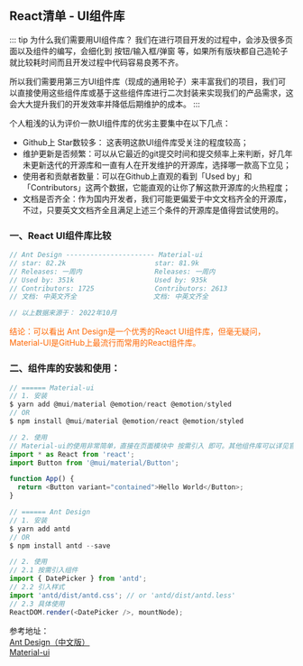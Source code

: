 ## React清单 - UI组件库
::: tip 为什么我们需要用UI组件库？
我们在进行项目开发的过程中，会涉及很多页面以及组件的编写，会细化到 按钮/输入框/弹窗 等，如果所有版块都自己造轮子就比较耗时间而且开发过程中代码容易良莠不齐。

所以我们需要用第三方UI组件库（现成的通用轮子）来丰富我们的项目，我们可以直接使用这些组件库或基于这些组件库进行二次封装来实现我们的产品需求，这会大大提升我们的开发效率并降低后期维护的成本。
:::

个人粗浅的认为评价一款UI组件库的优劣主要集中在以下几点：
+ Github上 Star数较多： 这表明这款UI组件库受关注的程度较高；
+ 维护更新是否频繁：可以从它最近的git提交时间和提交频率上来判断，好几年未更新迭代的开源库和一直有人在开发维护的开源库，选择哪一款高下立见；
+ 使用者和贡献者数量：可以在Github上直观的看到「Used by」和「Contributors」这两个数据，它能直观的让你了解这款开源库的火热程度；
+ 文档是否齐全：作为国内开发者，我们可能更偏爱于中文文档齐全的开源库，不过，只要英文文档齐全且满足上述三个条件的开源库是值得尝试使用的。


###  一、React UI组件库比较
```js
// Ant Design ---------------------- Material-ui
// star: 82.2k                      star: 81.9k
// Releases: 一周内                  Releases: 一周内
// Used by: 351k                    Used by: 935k
// Contributors: 1725               Contributors: 2613
// 文档: 中英文齐全                   文档: 中英文齐全

// 以上数据来源于： 2022年10月
```
<p style="color:#f60">结论：可以看出 Ant Design是一个优秀的React UI组件库，但毫无疑问，Material-UI是GitHub上最流行而常用的React组件库。</p>

###  二、组件库的安装和使用：
```js
// ====== Material-ui
// 1. 安装
$ yarn add @mui/material @emotion/react @emotion/styled
// OR
$ npm install @mui/material @emotion/react @emotion/styled

// 2. 使用
// Material-ui的使用非常简单，直接在页面模块中 按需引入 即可。其他组件库可以详见官网文档（地址附在文末）
import * as React from 'react';
import Button from '@mui/material/Button';

function App() {
  return <Button variant="contained">Hello World</Button>;
}
```

```js
// ====== Ant Design
// 1. 安装
$ yarn add antd
// OR
$ npm install antd --save

// 2. 使用
// 2.1 按需引入组件
import { DatePicker } from 'antd';
// 2.2 引入样式
import 'antd/dist/antd.css'; // or 'antd/dist/antd.less'
// 2.3 具体使用
ReactDOM.render(<DatePicker />, mountNode);
```


参考地址：<br/>
<a href="https://ant.design/index-cn" target="_blank">Ant Design（中文版）</a><br />
<a href="https://mui.com/zh/" target="_blank">Material-ui</a><br />